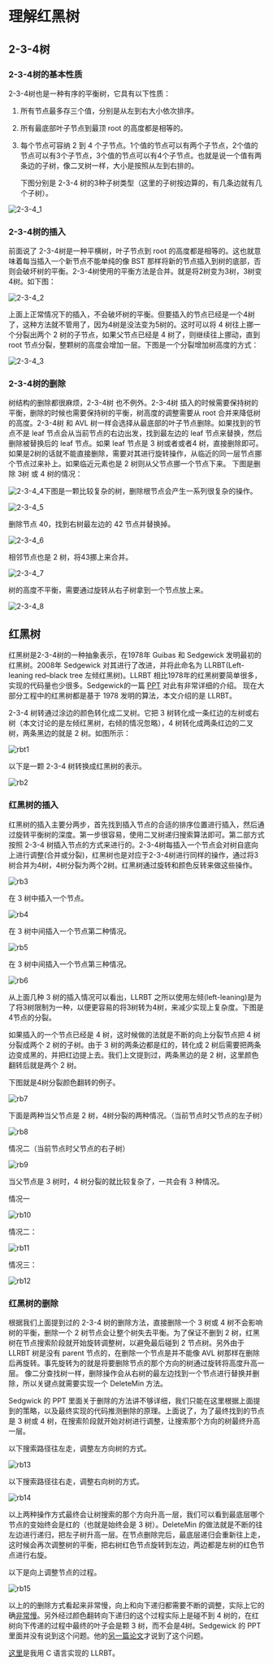 # 理解红黑树

## 2-3-4树
### 2-3-4树的基本性质
2-3-4树也是一种有序的平衡树，它具有以下性质：

1. 所有节点最多存三个值，分别是从左到右大小依次排序。

2. 所有最底部叶子节点到最顶 root 的高度都是相等的。

3. 每个节点可容纳 2 到 4 个子节点。1个值的节点可以有两个子节点，2个值的节点可以有3个子节点，3个值的节点可以有4个子节点。也就是说一个值有两条边的子树，像二叉树一样，大小是按照从左到右排的。

   下图分别是 2-3-4 树的3种子树类型（这里的子树按边算的，有几条边就有几个子树）。

![2-3-4_1](/images/2-3-4_1.png)

### 2-3-4树的插入
前面说了 2-3-4树是一种平横树，叶子节点到 root 的高度都是相等的。这也就意味着每当插入一个新节点不能单纯的像 BST 那样将新的节点插入到树的底部，否则会破坏树的平衡。2-3-4树使用的平衡方法是合并。就是将2树变为3树，3树变4树。如下图：

![2-3-4_2](/images/2-3-4_2.png)

上面上正常情况下的插入，不会破坏树的平衡。但要插入的节点已经是一个4树了，这种方法就不管用了，因为4树是没法变为5树的。这时可以将 4 树往上挪一个分裂出两个 2 树的子节点，如果父节点已经是 4 树了，则继续往上挪动，直到 root 节点分裂，整颗树的高度会增加一层。下图是一个分裂增加树高度的方式：

![2-3-4_3](/images/2-3-4_3.png)

### 2-3-4树的删除
树结构的删除都很麻烦，2-3-4树 也不例外。2-3-4树 插入的时候需要保持树的平衡，删除的时候也需要保持树的平衡，树高度的调整需要从 root 合并来降低树的高度。2-3-4树 和 AVL 树一样会选择从最底部的叶子节点删除。如果找到的节点不是 leaf 节点会从当前节点的右边出发，找到最左边的 leaf 节点来替换，然后删除被替换后的 leaf 节点。如果 leaf 节点是 3 树或者或者4 树，直接删除即可。如果是2树的话就不能直接删除，需要对其进行旋转操作，从临近的同一层节点挪个节点过来补上。如果临近元素也是 2 树则从父节点挪一个节点下来。
下图是删除 3树 或 4 树的情况：

![2-3-4_4](/images/2-3-4_4.png)下图是一颗比较复杂的树，删除根节点会产生一系列很复杂的操作。

![2-3-4_5](/images/2-3-4_5.png)

  删除节点 40，找到右树最左边的 42 节点并替换掉。

![2-3-4_6](/images/2-3-4_6.png)



相邻节点也是 2 树，将43挪上来合并。

![2-3-4_7](/images/2-3-4_7.png)

树的高度不平衡，需要通过旋转从右子树拿到一个节点放上来。

![2-3-4_8](/images/2-3-4_8.png)

## 红黑树

红黑树是2-3-4树的一种抽象表示，在1978年 Guibas 和 Sedgewick 发明最初的红黑树。2008年 Sedgewick 对其进行了改进，并将此命名为 LLRBT(Left-leaning red–black tree 左倾红黑树)。LLRBT 相比1978年的红黑树要简单很多，实现的代码量也少很多。Sedgewick的一篇 [PPT](http://www.cs.princeton.edu/~rs/talks/LLRB/RedBlack.pdf) 对此有非常详细的介绍。 现在大部分工程中的红黑树都是基于 1978 发明的算法，本文介绍的是 LLRBT。

2-3-4 树转通过涂边的颜色转化成二叉树。它把 3 树转化成一条红边的左树或右树（本文讨论的是左倾红黑树，右倾的情况忽略），4 树转化成两条红边的二叉树，两条黑边的就是 2 树。如图所示：

![rbt1](/images/rbt1.png)

以下是一颗 2-3-4 树转换成红黑树的表示。

![rb2](/images/rb2.png)

### 红黑树的插入

红黑树的插入主要分两步，首先找到插入节点的合适的排序位置进行插入，然后通过旋转平衡树的深度。第一步很容易，使用二叉树递归搜索算法即可。第二部方式按照 2-3-4 树插入节点的方式来进行的。2-3-4树每插入一个节点会对树自底向上进行调整(合并或分裂)，红黑树也是对应于2-3-4树进行同样的操作，通过将3树合并为4树，4树分裂为两个2树。红黑树通过旋转和颜色反转来做这些操作。

![rb3](/images/rb3.png)

在 3 树中插入一个节点。

![rb4](/images/rb4.png)

在 3 树中间插入一个节点第二种情况。

![rb5](/images/rb5.png)

在 3 树中间插入一个节点第三种情况。

![rb6](/images/rb6.png)

从上面几种 3 树的插入情况可以看出，LLRBT 之所以使用左倾(left-leaning)是为了将3树限制为一种，以便更容易的将3树转为4树，来减少实现上复杂度。下图是4节点的分裂。  

如果插入的一个节点已经是 4 树，这时候做的法就是不断的向上分裂节点把 4 树分裂成两个 2 树的子树。由于 3 树的两条边都是红的，转化成 2 树后需要把两条边变成黑的，并把红边提上去。我们上文提到过，两条黑边的是 2 树，这里颜色翻转后就是两个 2 树。

下图就是4树分裂颜色翻转的例子。

![rb7](/images/rb7.png)

下面是两种当父节点是 2 树，4树分裂的两种情况。（当前节点时父节点的左子树）

![rb8](/images/rb8.png)

情况二（当前节点时父节点的右子树）

![rb9](/images/rb9.png)

当父节点是 3 树时，4 树分裂的就比较复杂了，一共会有 3 种情况。

情况一

![rb10](/images/rb10.png)

情况二：

![rb11](/images/rb11.png)

情况三：

![rb12](/images/rb12.png)

###  红黑树的删除

根据我们上面提到过的 2-3-4 树的删除方法，直接删除一个 3 树或 4 树不会影响树的平衡，删除一个 2 树节点会让整个树失去平衡。为了保证不删到 2 树，红黑树在节点搜索阶段就开始旋转调整树，以避免最后碰到 2 节点树。另外由于 LLRBT  树是没有 parent 节点的，在删除一个节点是并不能像 AVL 树那样在删除后再旋转。事先旋转为的就是将要删除节点的那个方向的树通过旋转将高度升高一层。  像二分查找树一样，删除操作会从右树的最左边找到一个节点进行替换并删除，所以关键点就需要实现一个  DeleteMin  方法。

Sedgwick 的 PPT 里面关于删除的方法讲不够详细，我们只能在这里根据上面提到的策略，以及最终实现的代码推测删除的原理。上面说了，为了最终找到的节点是 3 树或 4 树，在搜索阶段就开始对树进行调整，让搜索那个方向的树最终升高一层。

以下搜索路径往左走，调整左方向树的方式。

![rb13](/images/rb13.png)



以下搜索路径往右走，调整右向树的方式。

![rb14](/images/rb14.png)

以上两种操作方式最终会让树搜索的那个方向升高一层，我们可以看到最底层哪个节点的变始终会是红的（也就是始终会是 3 树）。DeleteMin 的做法就是不断的往左边进行递归，把左子树升高一层。在节点删除完后，最底层递归会重新往上走，这时候会再次调整树的平衡，把右树红色节点旋转到左边，两边都是左树的红色节点进行右旋。

以下是向上调整节点的过程。

![rb15](/images/rb15.png)

以上的的删除方式看起来非常慢，向上和向下递归都需要不断的调整，实际上它的确[非常慢](http://www.read.seas.harvard.edu/~kohler/notes/llrb.html)。另外经过颜色翻转向下递归的这个过程实际上是碰不到 4 树的，在红树向下传递的过程中最终的叶子会是颗 3 树，而不会是4树。Sedgewick 的 PPT 里面并没有说到这个问题。他的[另一篇论文](http://www.cs.princeton.edu/~rs/talks/LLRB/LLRB.pdf)才说到了这个问题。

[这里](https://github.com/leyafo/practice-algorithm/blob/master/DataStruct/rb_tree.c)是我用 C 语言实现的  LLRBT。
